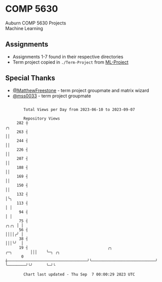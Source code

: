 # COMP 5630
Auburn COMP 5630 Projects  
Machine Learning

## Assignments
- Assignments 1-7 found in their respective directories
- Term project copied in `./Term-Project` from [ML-Project](https://github.com/wumphlett/ML-Project)

## Special Thanks
- [@MatthewFreestone](https://github.com/MatthewFreestone) - term project groupmate and matrix wizard
- [@mss0033](https://github.com/mss0033) - term project groupmate

```

        Total Views per Day from 2023-06-10 to 2023-09-07

        Repository Views
     282 ┼                                                                                 ╭╮
     263 ┤                                                                                 ││
     244 ┤                                                                                 ││
     226 ┤                                                                                 ││
     207 ┤                                                                                 ││
     188 ┤                                                                                 ││
     169 ┤                                                                                 ││
     150 ┤                                                                                 ││
     132 ┤                                                                                 │╰╮
     113 ┤                                                                                 │ │
      94 ┤                                                                                 │ │
      75 ┤                                                                            ╭╮╭╮ │ │
      56 ┤                                                                            ││││╭╯ │
      38 ┤                                                                            │││╰╯  │
      19 ┤                                   ╭╮                            ╭─╮        │││    ╰─╮ ╭╮
       0 ┼───────────────────────────────────╯╰────────────────────────────╯ ╰────────╯╰╯      ╰─╯╰

        Chart last updated - Thu Sep  7 00:00:29 2023 UTC
        
```
